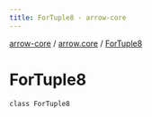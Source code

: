 ```yaml
---
title: ForTuple8 - arrow-core
---
```


[arrow-core](../index.html) / [arrow.core](index.html) / [ForTuple8](./-for-tuple8.html)

# ForTuple8

`class ForTuple8`
